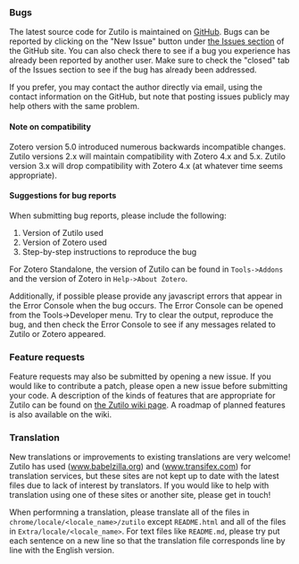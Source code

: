 ### Bugs

The latest source code for Zutilo is maintained on [GitHub](https://github.com/wshanks/Zutilo "Zutilo's GitHub page").
Bugs can be reported by clicking on the "New Issue" button under [the Issues section](https://github.com/wshanks/Zutilo/issues "GitHub Issues page") of the GitHub site.
You can also check there to see if a bug you experience has already been reported by another user.
Make sure to check the "closed" tab of the Issues section to see if the bug has already been addressed.

If you prefer, you may contact the author directly via email, using the contact information on the GitHub, but note that posting issues publicly may help others with the same problem.

#### Note on compatibility

Zotero version 5.0 introduced numerous backwards incompatible changes.
Zutilo versions 2.x will maintain compatibility with Zotero 4.x and 5.x.
Zutilo version 3.x will drop compatibility with Zotero 4.x (at whatever time seems appropriate).

#### Suggestions for bug reports

When submitting bug reports, please include the following:

1. Version of Zutilo used
2. Version of Zotero used
3. Step-by-step instructions to reproduce the bug

For Zotero Standalone, the version of Zutilo can be found in `Tools->Addons` and the version of Zotero in `Help->About Zotero`.

Additionally, if possible please provide any javascript errors that appear in the Error Console when the bug occurs.
The Error Console can be opened from the Tools->Developer menu.
Try to clear the output, reproduce the bug, and then check the Error Console to see if any messages related to Zutilo or Zotero appeared.

### Feature requests

Feature requests may also be submitted by opening a new issue.
If you would like to contribute a patch, please open a new issue before submitting your code.
A description of the kinds of features that are appropriate for Zutilo can be found on [the Zutilo wiki page](https://github.com/wshanks/Zutilo/wiki).
A roadmap of planned features is also available on the wiki.

### Translation

New translations or improvements to existing translations are very welcome!
Zutilo has used (www.babelzilla.org) and (www.transifex.com) for translation services, but these sites are not kept up to date with the latest files due to lack of interest by translators.
If you would like to help with translation using one of these sites or another site, please get in touch!

When performning a translation, please translate all of the files in `chrome/locale/<locale_name>/zutilo` except `README.html` and all of the files in `Extra/locale/<locale_name>`.
For text files like `README.md`, please try put each sentence on a new line so that the translation file corresponds line by line with the English version.
